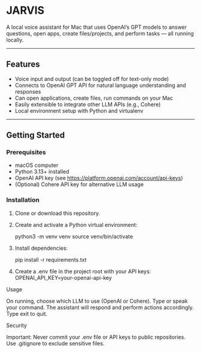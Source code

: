 # JARVIS

A local voice assistant for Mac that uses OpenAI’s GPT models to answer questions, open apps, create files/projects, and perform tasks — all running locally.

---

## Features

- Voice input and output (can be toggled off for text-only mode)
- Connects to OpenAI GPT API for natural language understanding and responses
- Can open applications, create files, run commands on your Mac
- Easily extensible to integrate other LLM APIs (e.g., Cohere)
- Local environment setup with Python and virtualenv

---

## Getting Started

### Prerequisites

- macOS computer
- Python 3.13+ installed
- OpenAI API key (see https://platform.openai.com/account/api-keys)
- (Optional) Cohere API key for alternative LLM usage

### Installation

1. Clone or download this repository.

2. Create and activate a Python virtual environment:

   python3 -m venv venv
   source venv/bin/activate
   
3. Install dependencies:
   
   pip install -r requirements.txt

4. Create a .env file in the project root with your API keys:
  OPENAI_API_KEY=your-openai-api-key

Usage

On running, choose which LLM to use (OpenAI or Cohere).
Type or speak your command.
The assistant will respond and perform actions accordingly.
Type exit to quit.

Security

Important: Never commit your .env file or API keys to public repositories. Use .gitignore to exclude sensitive files.

  

